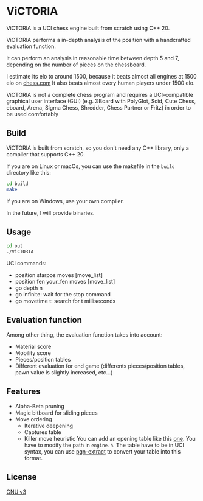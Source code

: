 # ViCTORIA
ViCTORIA is a UCI chess engine built from scratch using C++ 20.

ViCTORIA performs a in-depth analysis of the position with a handcrafted evaluation function.

It can perform an analysis in reasonable time between depth 5 and 7, depending on the number of pieces on the chessboard.

I estimate its elo to around 1500, because it beats almost all engines at 1500 elo on [chess.com](www.chess.com)
It also beats almost every human players under 1500 elo.

ViCTORIA is not a complete chess program and requires a UCI-compatible graphical user interface (GUI) (e.g. XBoard with PolyGlot, Scid, Cute Chess, eboard, Arena, Sigma Chess, Shredder, Chess Partner or Fritz) in order to be used comfortably

## Build
ViCTORIA is built from scratch, so you don't need any C++ library, only a compiler that supports C++ 20.

If you are on Linux or macOs, you can use the makefile in the ```build``` directory like this:
```bash
cd build
make
```
If you are on Windows, use your own compiler.

In the future, I will provide binaries.

## Usage
```bash
cd out
./ViCTORIA
```
UCI commands:
+ position starpos moves [move_list]
+ position fen your_fen moves [move_list]
+ go depth n
+ go infinite: wait for the stop command
+ go movetime t: search for t milliseconds

## Evaluation function
Among other thing, the evaluation function takes into account:
+ Material score
+ Mobility score
+ Pieces/position tables
+ Different evaluation for end game (differents pieces/position tables, pawn value is slightly increased, etc...)

## Features
+ Alpha-Beta pruning
+ Magic bitboard for sliding pieces
+ Move ordering
    + Iterative deepening
    + Captures table
    + Killer move heuristic
You can add an opening table like this [one](https://mega.nz/file/fFl1CK4I#gMdpOIj_1FSgyxZzVhFHoJPsaeJYWjTjygSgOaUOTsQ). You have to modify the path in ```engine.h```.
The table have to be in UCI syntax, you can use [pgn-extract](https://www.cs.kent.ac.uk/people/staff/djb/pgn-extract/) to convert your table into this format.

## License
[GNU v3](https://choosealicense.com/licenses/gpl-3.0/)
